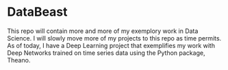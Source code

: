 # DataBeast

This repo will contain more and more of my exemplory work in Data Science. I will slowly move more of my projects to this repo as time permits. As of today, I have a Deep Learning project that exemplifies my work with Deep Networks trained on time series data using the Python package, Theano. 
